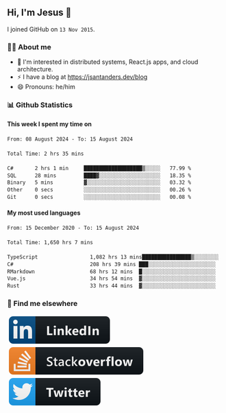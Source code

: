 ## Hi, I'm Jesus 👋

I joined GitHub on `13 Nov 2015`.

<!-- Talking about you -->

### 👨‍💻 About me

- 👦 I'm interested in distributed systems, React.js apps, and cloud architecture.
- ⚡️ I have a blog at <https://jsantanders.dev/blog>
- 😄 Pronouns: he/him

### 📊 Github Statistics

#### This week I spent my time on

<!--START_SECTION:weekly-->

```txt
From: 08 August 2024 - To: 15 August 2024

Total Time: 2 hrs 35 mins

C#       2 hrs 1 min     ███████████████████▒░░░░░   77.99 %
SQL      28 mins         ████▓░░░░░░░░░░░░░░░░░░░░   18.35 %
Binary   5 mins          ▓░░░░░░░░░░░░░░░░░░░░░░░░   03.32 %
Other    0 secs          ░░░░░░░░░░░░░░░░░░░░░░░░░   00.26 %
Git      0 secs          ░░░░░░░░░░░░░░░░░░░░░░░░░   00.08 %
```

<!--END_SECTION:weekly-->

#### My most used languages

<!--START_SECTION:alltime-->

```txt
From: 15 December 2020 - To: 15 August 2024

Total Time: 1,650 hrs 7 mins

TypeScript                 1,082 hrs 13 mins████████████████▒░░░░░░░░   65.58 %
C#                         208 hrs 39 mins ███░░░░░░░░░░░░░░░░░░░░░░   12.64 %
RMarkdown                  68 hrs 12 mins  █░░░░░░░░░░░░░░░░░░░░░░░░   04.13 %
Vue.js                     34 hrs 54 mins  ▓░░░░░░░░░░░░░░░░░░░░░░░░   02.12 %
Rust                       33 hrs 44 mins  ▓░░░░░░░░░░░░░░░░░░░░░░░░   02.04 %
```

<!--END_SECTION:alltime-->

### 📢 Find me elsewhere

<p>
  <a target="_blank" href="https://linkedin.com/in/jsantanders">
    <img src="https://github.com/jsantanders/jsantanders/blob/master/img/linkedin.svg" alt="LinkedIn" style="vertical-align:top; margin:4px">
  </a>
  
  <a target="_blank" href="https://stackoverflow.com/users/7318331/jesus-santander">
    <img src="https://github.com/jsantanders/jsantanders/blob/master/img/stackoverflow.svg" alt="StackOverflow" style="vertical-align:top; margin:4px">
  </a>
  
  <a target="_blank" href="http://twitter.com/jsantanders">
    <img src="https://github.com/jsantanders/jsantanders/blob/master/img/twitter.svg" alt="Twitter" style="vertical-align:top; margin:4px">
  </a>
</p>
